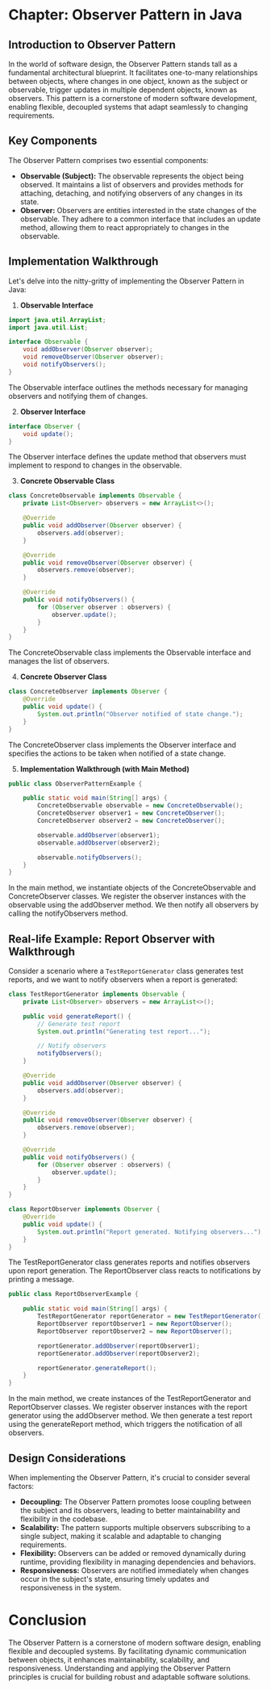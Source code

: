 # Chapter: Observer Pattern in Java

## Introduction to Observer Pattern

In the world of software design, the Observer Pattern stands tall as a fundamental architectural blueprint. It facilitates one-to-many relationships between objects, where changes in one object, known as the subject or observable, trigger updates in multiple dependent objects, known as observers. This pattern is a cornerstone of modern software development, enabling flexible, decoupled systems that adapt seamlessly to changing requirements.

## Key Components

The Observer Pattern comprises two essential components:

- **Observable (Subject):** The observable represents the object being observed. It maintains a list of observers and provides methods for attaching, detaching, and notifying observers of any changes in its state.
- **Observer:** Observers are entities interested in the state changes of the observable. They adhere to a common interface that includes an update method, allowing them to react appropriately to changes in the observable.

## Implementation Walkthrough

Let's delve into the nitty-gritty of implementing the Observer Pattern in Java:

1. **Observable Interface**

```java
import java.util.ArrayList;
import java.util.List;

interface Observable {
    void addObserver(Observer observer);
    void removeObserver(Observer observer);
    void notifyObservers();
}
```
The Observable interface outlines the methods necessary for managing observers and notifying them of changes.

2. **Observer Interface**

```java
interface Observer {
    void update();
}
```
The Observer interface defines the update method that observers must implement to respond to changes in the observable.

3. **Concrete Observable Class**

```java
class ConcreteObservable implements Observable {
    private List<Observer> observers = new ArrayList<>();

    @Override
    public void addObserver(Observer observer) {
        observers.add(observer);
    }

    @Override
    public void removeObserver(Observer observer) {
        observers.remove(observer);
    }

    @Override
    public void notifyObservers() {
        for (Observer observer : observers) {
            observer.update();
        }
    }
}
```
The ConcreteObservable class implements the Observable interface and manages the list of observers.

4. **Concrete Observer Class**

```java
class ConcreteObserver implements Observer {
    @Override
    public void update() {
        System.out.println("Observer notified of state change.");
    }
}
```
The ConcreteObserver class implements the Observer interface and specifies the actions to be taken when notified of a state change.

5. **Implementation Walkthrough (with Main Method)**

```java
public class ObserverPatternExample {

    public static void main(String[] args) {
        ConcreteObservable observable = new ConcreteObservable();
        ConcreteObserver observer1 = new ConcreteObserver();
        ConcreteObserver observer2 = new ConcreteObserver();

        observable.addObserver(observer1);
        observable.addObserver(observer2);

        observable.notifyObservers();
    }
}
```
In the main method, we instantiate objects of the ConcreteObservable and ConcreteObserver classes.
We register the observer instances with the observable using the addObserver method.
We then notify all observers by calling the notifyObservers method.

## Real-life Example: Report Observer with Walkthrough

Consider a scenario where a `TestReportGenerator` class generates test reports, and we want to notify observers when a report is generated:

```java
class TestReportGenerator implements Observable {
    private List<Observer> observers = new ArrayList<>();

    public void generateReport() {
        // Generate test report
        System.out.println("Generating test report...");

        // Notify observers
        notifyObservers();
    }

    @Override
    public void addObserver(Observer observer) {
        observers.add(observer);
    }

    @Override
    public void removeObserver(Observer observer) {
        observers.remove(observer);
    }

    @Override
    public void notifyObservers() {
        for (Observer observer : observers) {
            observer.update();
        }
    }
}

class ReportObserver implements Observer {
    @Override
    public void update() {
        System.out.println("Report generated. Notifying observers...");
    }
}
```
The TestReportGenerator class generates reports and notifies observers upon report generation.
The ReportObserver class reacts to notifications by printing a message.


```java
public class ReportObserverExample {

    public static void main(String[] args) {
        TestReportGenerator reportGenerator = new TestReportGenerator();
        ReportObserver reportObserver1 = new ReportObserver();
        ReportObserver reportObserver2 = new ReportObserver();

        reportGenerator.addObserver(reportObserver1);
        reportGenerator.addObserver(reportObserver2);

        reportGenerator.generateReport();
    }
}
```
In the main method, we create instances of the TestReportGenerator and ReportObserver classes.
We register observer instances with the report generator using the addObserver method.
We then generate a test report using the generateReport method, which triggers the notification of all observers.

## Design Considerations

When implementing the Observer Pattern, it's crucial to consider several factors:

- **Decoupling:** The Observer Pattern promotes loose coupling between the subject and its observers, leading to better maintainability and flexibility in the codebase.
- **Scalability:** The pattern supports multiple observers subscribing to a single subject, making it scalable and adaptable to changing requirements.
- **Flexibility:** Observers can be added or removed dynamically during runtime, providing flexibility in managing dependencies and behaviors.
- **Responsiveness:** Observers are notified immediately when changes occur in the subject's state, ensuring timely updates and responsiveness in the system.

# Conclusion

The Observer Pattern is a cornerstone of modern software design, enabling flexible and decoupled systems. By facilitating dynamic communication between objects, it enhances maintainability, scalability, and responsiveness. Understanding and applying the Observer Pattern principles is crucial for building robust and adaptable software solutions.
